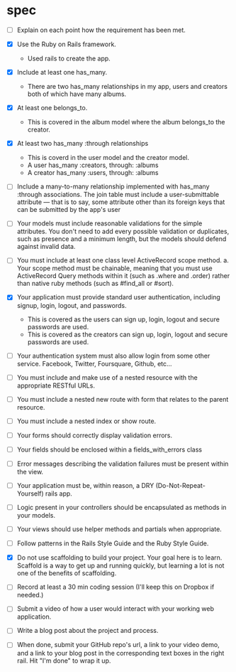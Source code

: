 # spec

- [ ] Explain on each point how the requirement has been met.

- [x] Use the Ruby on Rails framework.
    - Used rails to create the app.

- [x] Include at least one has_many.
    - There are two has_many relationships in my app, users and creators both of which have many albums.

- [x] At least one belongs_to.
    - This is covered in the album model where the album belongs_to the creator.

- [x] At least two has_many :through relationships
    - This is coverd in the user model and the creator model. 
    - A user has_many :creators, through: :albums
    - A creator has_many :users, through: :albums

- [ ] Include a many-to-many relationship implemented with has_many :through associations. The join table must include a user-submittable attribute — that is to say, some attribute other than its foreign keys that can be submitted by the app's user
- [ ] Your models must include reasonable validations for the simple attributes. You don't need to add every possible validation or duplicates, such as presence and a minimum length, but the models should defend against invalid data.
- [ ] You must include at least one class level ActiveRecord scope method. a. Your scope method must be chainable, meaning that you must use ActiveRecord Query methods within it (such as .where and .order) rather than native ruby methods (such as #find_all or #sort).

- [x] Your application must provide standard user authentication, including signup, login, logout, and passwords.
    - This is covered as the users can sign up, login, logout and secure passwords are used.
     - This is covered as the creators can sign up, login, logout and secure passwords are used.

- [ ] Your authentication system must also allow login from some other service. Facebook, Twitter, Foursquare, Github, etc...
- [ ] You must include and make use of a nested resource with the appropriate RESTful URLs.
- [ ] You must include a nested new route with form that relates to the parent resource.
- [ ] You must include a nested index or show route.
- [ ] Your forms should correctly display validation errors.
- [ ] Your fields should be enclosed within a fields_with_errors class
- [ ] Error messages describing the validation failures must be present within the view.
- [ ] Your application must be, within reason, a DRY (Do-Not-Repeat-Yourself) rails app.
- [ ] Logic present in your controllers should be encapsulated as methods in your models.
- [ ] Your views should use helper methods and partials when appropriate.
- [ ] Follow patterns in the Rails Style Guide and the Ruby Style Guide.
- [x] Do not use scaffolding to build your project. Your goal here is to learn. Scaffold is a way to get up and running quickly, but learning a lot is not one of the benefits of scaffolding.
- [ ] Record at least a 30 min coding session (I'll keep this on Dropbox if needed.)
- [ ] Submit a video of how a user would interact with your working web application.
- [ ] Write a blog post about the project and process.
- [ ] When done, submit your GitHub repo's url, a link to your video demo, and a link to your blog post in the corresponding text boxes in the right rail. Hit "I'm done" to wrap it up.